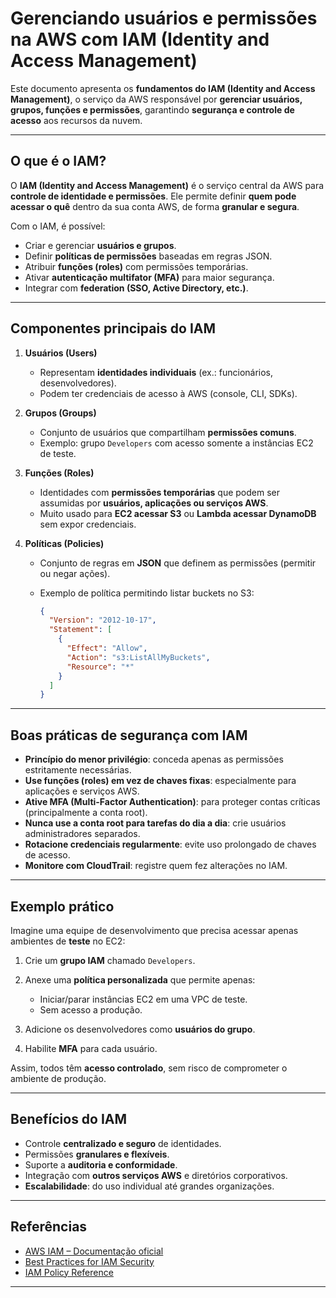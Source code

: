 #  Gerenciando usuários e permissões na AWS com IAM (Identity and Access Management)

Este documento apresenta os **fundamentos do IAM (Identity and Access Management)**, o serviço da AWS responsável por **gerenciar usuários, grupos, funções e permissões**, garantindo **segurança e controle de acesso** aos recursos da nuvem.

---

##  O que é o IAM?

O **IAM (Identity and Access Management)** é o serviço central da AWS para **controle de identidade e permissões**.
Ele permite definir **quem pode acessar o quê** dentro da sua conta AWS, de forma **granular e segura**.

Com o IAM, é possível:

* Criar e gerenciar **usuários e grupos**.
* Definir **políticas de permissões** baseadas em regras JSON.
* Atribuir **funções (roles)** com permissões temporárias.
* Ativar **autenticação multifator (MFA)** para maior segurança.
* Integrar com **federation (SSO, Active Directory, etc.)**.

---

##  Componentes principais do IAM

1. **Usuários (Users)**

   * Representam **identidades individuais** (ex.: funcionários, desenvolvedores).
   * Podem ter credenciais de acesso à AWS (console, CLI, SDKs).

2. **Grupos (Groups)**

   * Conjunto de usuários que compartilham **permissões comuns**.
   * Exemplo: grupo `Developers` com acesso somente a instâncias EC2 de teste.

3. **Funções (Roles)**

   * Identidades com **permissões temporárias** que podem ser assumidas por **usuários, aplicações ou serviços AWS**.
   * Muito usado para **EC2 acessar S3** ou **Lambda acessar DynamoDB** sem expor credenciais.

4. **Políticas (Policies)**

   * Conjunto de regras em **JSON** que definem as permissões (permitir ou negar ações).
   * Exemplo de política permitindo listar buckets no S3:

     ```json
     {
       "Version": "2012-10-17",
       "Statement": [
         {
           "Effect": "Allow",
           "Action": "s3:ListAllMyBuckets",
           "Resource": "*"
         }
       ]
     }
     ```

---

##  Boas práticas de segurança com IAM

* **Princípio do menor privilégio**: conceda apenas as permissões estritamente necessárias.
* **Use funções (roles) em vez de chaves fixas**: especialmente para aplicações e serviços AWS.
* **Ative MFA (Multi-Factor Authentication)**: para proteger contas críticas (principalmente a conta root).
* **Nunca use a conta root para tarefas do dia a dia**: crie usuários administradores separados.
* **Rotacione credenciais regularmente**: evite uso prolongado de chaves de acesso.
* **Monitore com CloudTrail**: registre quem fez alterações no IAM.

---

##  Exemplo prático

Imagine uma equipe de desenvolvimento que precisa acessar apenas ambientes de **teste** no EC2:

1. Crie um **grupo IAM** chamado `Developers`.
2. Anexe uma **política personalizada** que permite apenas:

   * Iniciar/parar instâncias EC2 em uma VPC de teste.
   * Sem acesso a produção.
3. Adicione os desenvolvedores como **usuários do grupo**.
4. Habilite **MFA** para cada usuário.

Assim, todos têm **acesso controlado**, sem risco de comprometer o ambiente de produção.

---

##  Benefícios do IAM

* Controle **centralizado e seguro** de identidades.
* Permissões **granulares e flexíveis**.
* Suporte a **auditoria e conformidade**.
* Integração com **outros serviços AWS** e diretórios corporativos.
* **Escalabilidade**: do uso individual até grandes organizações.

---

##  Referências

* [AWS IAM – Documentação oficial](https://docs.aws.amazon.com/iam/)
* [Best Practices for IAM Security](https://docs.aws.amazon.com/IAM/latest/UserGuide/best-practices.html)
* [IAM Policy Reference](https://docs.aws.amazon.com/IAM/latest/UserGuide/reference_policies.html)

---
